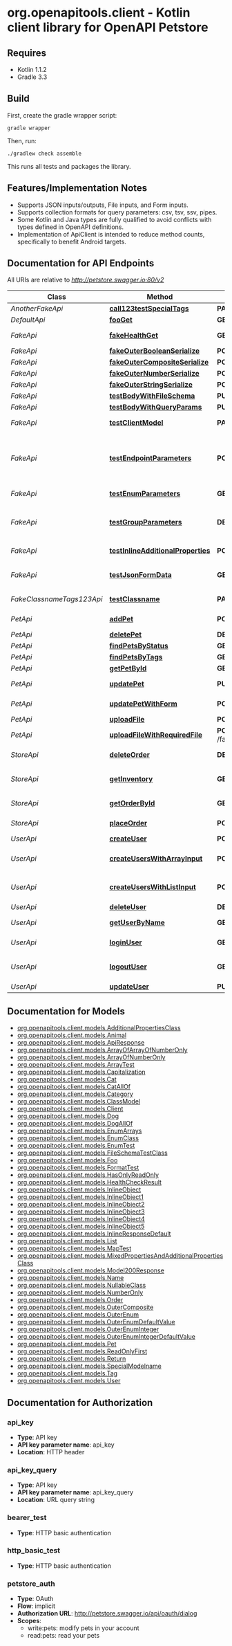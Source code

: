 # org.openapitools.client - Kotlin client library for OpenAPI Petstore

## Requires

* Kotlin 1.1.2
* Gradle 3.3

## Build

First, create the gradle wrapper script:

```
gradle wrapper
```

Then, run:

```
./gradlew check assemble
```

This runs all tests and packages the library.

## Features/Implementation Notes

* Supports JSON inputs/outputs, File inputs, and Form inputs.
* Supports collection formats for query parameters: csv, tsv, ssv, pipes.
* Some Kotlin and Java types are fully qualified to avoid conflicts with types defined in OpenAPI definitions.
* Implementation of ApiClient is intended to reduce method counts, specifically to benefit Android targets.

<a name="documentation-for-api-endpoints"></a>
## Documentation for API Endpoints

All URIs are relative to *http://petstore.swagger.io:80/v2*

Class | Method | HTTP request | Description
------------ | ------------- | ------------- | -------------
*AnotherFakeApi* | [**call123testSpecialTags**](docs/AnotherFakeApi.md#call123testspecialtags) | **PATCH** /another-fake/dummy | To test special tags
*DefaultApi* | [**fooGet**](docs/DefaultApi.md#fooget) | **GET** /foo | 
*FakeApi* | [**fakeHealthGet**](docs/FakeApi.md#fakehealthget) | **GET** /fake/health | Health check endpoint
*FakeApi* | [**fakeOuterBooleanSerialize**](docs/FakeApi.md#fakeouterbooleanserialize) | **POST** /fake/outer/boolean | 
*FakeApi* | [**fakeOuterCompositeSerialize**](docs/FakeApi.md#fakeoutercompositeserialize) | **POST** /fake/outer/composite | 
*FakeApi* | [**fakeOuterNumberSerialize**](docs/FakeApi.md#fakeouternumberserialize) | **POST** /fake/outer/number | 
*FakeApi* | [**fakeOuterStringSerialize**](docs/FakeApi.md#fakeouterstringserialize) | **POST** /fake/outer/string | 
*FakeApi* | [**testBodyWithFileSchema**](docs/FakeApi.md#testbodywithfileschema) | **PUT** /fake/body-with-file-schema | 
*FakeApi* | [**testBodyWithQueryParams**](docs/FakeApi.md#testbodywithqueryparams) | **PUT** /fake/body-with-query-params | 
*FakeApi* | [**testClientModel**](docs/FakeApi.md#testclientmodel) | **PATCH** /fake | To test \"client\" model
*FakeApi* | [**testEndpointParameters**](docs/FakeApi.md#testendpointparameters) | **POST** /fake | Fake endpoint for testing various parameters 假端點 偽のエンドポイント 가짜 엔드 포인트 
*FakeApi* | [**testEnumParameters**](docs/FakeApi.md#testenumparameters) | **GET** /fake | To test enum parameters
*FakeApi* | [**testGroupParameters**](docs/FakeApi.md#testgroupparameters) | **DELETE** /fake | Fake endpoint to test group parameters (optional)
*FakeApi* | [**testInlineAdditionalProperties**](docs/FakeApi.md#testinlineadditionalproperties) | **POST** /fake/inline-additionalProperties | test inline additionalProperties
*FakeApi* | [**testJsonFormData**](docs/FakeApi.md#testjsonformdata) | **GET** /fake/jsonFormData | test json serialization of form data
*FakeClassnameTags123Api* | [**testClassname**](docs/FakeClassnameTags123Api.md#testclassname) | **PATCH** /fake_classname_test | To test class name in snake case
*PetApi* | [**addPet**](docs/PetApi.md#addpet) | **POST** /pet | Add a new pet to the store
*PetApi* | [**deletePet**](docs/PetApi.md#deletepet) | **DELETE** /pet/{petId} | Deletes a pet
*PetApi* | [**findPetsByStatus**](docs/PetApi.md#findpetsbystatus) | **GET** /pet/findByStatus | Finds Pets by status
*PetApi* | [**findPetsByTags**](docs/PetApi.md#findpetsbytags) | **GET** /pet/findByTags | Finds Pets by tags
*PetApi* | [**getPetById**](docs/PetApi.md#getpetbyid) | **GET** /pet/{petId} | Find pet by ID
*PetApi* | [**updatePet**](docs/PetApi.md#updatepet) | **PUT** /pet | Update an existing pet
*PetApi* | [**updatePetWithForm**](docs/PetApi.md#updatepetwithform) | **POST** /pet/{petId} | Updates a pet in the store with form data
*PetApi* | [**uploadFile**](docs/PetApi.md#uploadfile) | **POST** /pet/{petId}/uploadImage | uploads an image
*PetApi* | [**uploadFileWithRequiredFile**](docs/PetApi.md#uploadfilewithrequiredfile) | **POST** /fake/{petId}/uploadImageWithRequiredFile | uploads an image (required)
*StoreApi* | [**deleteOrder**](docs/StoreApi.md#deleteorder) | **DELETE** /store/order/{order_id} | Delete purchase order by ID
*StoreApi* | [**getInventory**](docs/StoreApi.md#getinventory) | **GET** /store/inventory | Returns pet inventories by status
*StoreApi* | [**getOrderById**](docs/StoreApi.md#getorderbyid) | **GET** /store/order/{order_id} | Find purchase order by ID
*StoreApi* | [**placeOrder**](docs/StoreApi.md#placeorder) | **POST** /store/order | Place an order for a pet
*UserApi* | [**createUser**](docs/UserApi.md#createuser) | **POST** /user | Create user
*UserApi* | [**createUsersWithArrayInput**](docs/UserApi.md#createuserswitharrayinput) | **POST** /user/createWithArray | Creates list of users with given input array
*UserApi* | [**createUsersWithListInput**](docs/UserApi.md#createuserswithlistinput) | **POST** /user/createWithList | Creates list of users with given input array
*UserApi* | [**deleteUser**](docs/UserApi.md#deleteuser) | **DELETE** /user/{username} | Delete user
*UserApi* | [**getUserByName**](docs/UserApi.md#getuserbyname) | **GET** /user/{username} | Get user by user name
*UserApi* | [**loginUser**](docs/UserApi.md#loginuser) | **GET** /user/login | Logs user into the system
*UserApi* | [**logoutUser**](docs/UserApi.md#logoutuser) | **GET** /user/logout | Logs out current logged in user session
*UserApi* | [**updateUser**](docs/UserApi.md#updateuser) | **PUT** /user/{username} | Updated user


<a name="documentation-for-models"></a>
## Documentation for Models

 - [org.openapitools.client.models.AdditionalPropertiesClass](docs/AdditionalPropertiesClass.md)
 - [org.openapitools.client.models.Animal](docs/Animal.md)
 - [org.openapitools.client.models.ApiResponse](docs/ApiResponse.md)
 - [org.openapitools.client.models.ArrayOfArrayOfNumberOnly](docs/ArrayOfArrayOfNumberOnly.md)
 - [org.openapitools.client.models.ArrayOfNumberOnly](docs/ArrayOfNumberOnly.md)
 - [org.openapitools.client.models.ArrayTest](docs/ArrayTest.md)
 - [org.openapitools.client.models.Capitalization](docs/Capitalization.md)
 - [org.openapitools.client.models.Cat](docs/Cat.md)
 - [org.openapitools.client.models.CatAllOf](docs/CatAllOf.md)
 - [org.openapitools.client.models.Category](docs/Category.md)
 - [org.openapitools.client.models.ClassModel](docs/ClassModel.md)
 - [org.openapitools.client.models.Client](docs/Client.md)
 - [org.openapitools.client.models.Dog](docs/Dog.md)
 - [org.openapitools.client.models.DogAllOf](docs/DogAllOf.md)
 - [org.openapitools.client.models.EnumArrays](docs/EnumArrays.md)
 - [org.openapitools.client.models.EnumClass](docs/EnumClass.md)
 - [org.openapitools.client.models.EnumTest](docs/EnumTest.md)
 - [org.openapitools.client.models.FileSchemaTestClass](docs/FileSchemaTestClass.md)
 - [org.openapitools.client.models.Foo](docs/Foo.md)
 - [org.openapitools.client.models.FormatTest](docs/FormatTest.md)
 - [org.openapitools.client.models.HasOnlyReadOnly](docs/HasOnlyReadOnly.md)
 - [org.openapitools.client.models.HealthCheckResult](docs/HealthCheckResult.md)
 - [org.openapitools.client.models.InlineObject](docs/InlineObject.md)
 - [org.openapitools.client.models.InlineObject1](docs/InlineObject1.md)
 - [org.openapitools.client.models.InlineObject2](docs/InlineObject2.md)
 - [org.openapitools.client.models.InlineObject3](docs/InlineObject3.md)
 - [org.openapitools.client.models.InlineObject4](docs/InlineObject4.md)
 - [org.openapitools.client.models.InlineObject5](docs/InlineObject5.md)
 - [org.openapitools.client.models.InlineResponseDefault](docs/InlineResponseDefault.md)
 - [org.openapitools.client.models.List](docs/List.md)
 - [org.openapitools.client.models.MapTest](docs/MapTest.md)
 - [org.openapitools.client.models.MixedPropertiesAndAdditionalPropertiesClass](docs/MixedPropertiesAndAdditionalPropertiesClass.md)
 - [org.openapitools.client.models.Model200Response](docs/Model200Response.md)
 - [org.openapitools.client.models.Name](docs/Name.md)
 - [org.openapitools.client.models.NullableClass](docs/NullableClass.md)
 - [org.openapitools.client.models.NumberOnly](docs/NumberOnly.md)
 - [org.openapitools.client.models.Order](docs/Order.md)
 - [org.openapitools.client.models.OuterComposite](docs/OuterComposite.md)
 - [org.openapitools.client.models.OuterEnum](docs/OuterEnum.md)
 - [org.openapitools.client.models.OuterEnumDefaultValue](docs/OuterEnumDefaultValue.md)
 - [org.openapitools.client.models.OuterEnumInteger](docs/OuterEnumInteger.md)
 - [org.openapitools.client.models.OuterEnumIntegerDefaultValue](docs/OuterEnumIntegerDefaultValue.md)
 - [org.openapitools.client.models.Pet](docs/Pet.md)
 - [org.openapitools.client.models.ReadOnlyFirst](docs/ReadOnlyFirst.md)
 - [org.openapitools.client.models.Return](docs/Return.md)
 - [org.openapitools.client.models.SpecialModelname](docs/SpecialModelname.md)
 - [org.openapitools.client.models.Tag](docs/Tag.md)
 - [org.openapitools.client.models.User](docs/User.md)


<a name="documentation-for-authorization"></a>
## Documentation for Authorization

<a name="api_key"></a>
### api_key

- **Type**: API key
- **API key parameter name**: api_key
- **Location**: HTTP header

<a name="api_key_query"></a>
### api_key_query

- **Type**: API key
- **API key parameter name**: api_key_query
- **Location**: URL query string

<a name="bearer_test"></a>
### bearer_test

- **Type**: HTTP basic authentication

<a name="http_basic_test"></a>
### http_basic_test

- **Type**: HTTP basic authentication

<a name="petstore_auth"></a>
### petstore_auth

- **Type**: OAuth
- **Flow**: implicit
- **Authorization URL**: http://petstore.swagger.io/api/oauth/dialog
- **Scopes**: 
  - write:pets: modify pets in your account
  - read:pets: read your pets

